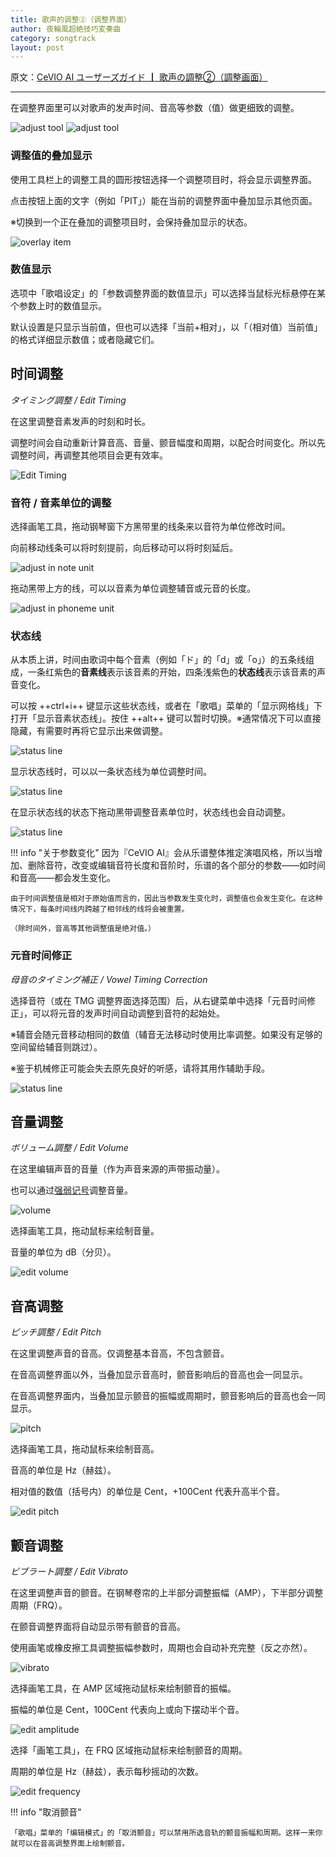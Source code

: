 ```yaml
---
title: 歌声的调整②（调整界面）
author: 夜輪風超絶技巧変奏曲
category: songtrack
layout: post
---
```

原文：[CeVIO AI ユーザーズガイド ┃ 歌声の調整②（調整画面）](https://cevio.jp/guide/cevio_ai/songtrack/song_07/)

---

在调整界面里可以对歌声的发声时间、音高等参数（值）做更细致的调整。

![adjust tool](images/song_07_1.png#only-light)
![adjust tool](images/song_07_1_dark.png#only-dark)

### 调整值的叠加显示

使用工具栏上的调整工具的圆形按钮选择一个调整项目时，将会显示调整界面。

点击按钮上面的文字（例如「PIT」）能在当前的调整界面中叠加显示其他页面。

※切换到一个正在叠加的调整项目时，会保持叠加显示的状态。

![overlay item](images/song_07_2.png)

### 数值显示

选项中「歌唱设定」的「参数调整界面的数值显示」可以选择当鼠标光标悬停在某个参数上时的数值显示。

默认设置是只显示当前值，但也可以选择「当前+相对」，以「（相对值）当前值」的格式详细显示数值；或者隐藏它们。

## 时间调整

*タイミング調整 / Edit Timing*

在这里调整音素发声的时刻和时长。

调整时间会自动重新计算音高、音量、颤音幅度和周期，以配合时间变化。所以先调整时间，再调整其他项目会更有效率。

![Edit Timing](images/song_07_3.png)

### 音符 / 音素单位的调整

选择画笔工具，拖动钢琴窗下方黑带里的线条来以音符为单位修改时间。

向前移动线条可以将时刻提前，向后移动可以将时刻延后。

![adjust in note unit](images/song_07_4.png)

拖动黑带上方的线，可以以音素为单位调整辅音或元音的长度。

![adjust in phoneme unit](images/song_07_V8.4_timing_adjust2.png)

### 状态线

从本质上讲，时间由歌词中每个音素（例如「ド」的「d」或「o」）的五条线组成，一条红紫色的**音素线**表示该音素的开始，四条浅紫色的**状态线**表示该音素的声音变化。

可以按 ++ctrl+i++ 键显示这些状态线，或者在「歌唱」菜单的「显示网格线」下打开「显示音素状态线」。按住 ++alt++ 键可以暂时切换。※通常情况下可以直接隐藏，有需要时再将它显示出来做调整。

![status line](images/song_07_5.png)

显示状态线时，可以以一条状态线为单位调整时间。

![status line](images/song_07_6.png)

在显示状态线的状态下拖动黑带调整音素单位时，状态线也会自动调整。

![status line](images/song_07_7.png)

!!! info "关于参数变化"
    因为『CeVIO AI』会从乐谱整体推定演唱风格，所以当增加、删除音符，改变或编辑音符长度和音阶时，乐谱的各个部分的参数——如时间和音高——都会发生变化。

    由于时间调整值是相对于原始值而言的，因此当参数发生变化时，调整值也会发生变化。在这种情况下，每条时间线内跨越了相邻线的线将会被重置。

    （除时间外，音高等其他调整值是绝对值。）

### 元音时间修正

*母音のタイミング補正 / Vowel Timing Correction*

选择音符（或在 TMG 调整界面选择范围）后，从右键菜单中选择「元音时间修正」，可以将元音的发声时间自动调整到音符的起始处。

※辅音会随元音移动相同的数值（辅音无法移动时使用比率调整。如果没有足够的空间留给辅音则跳过）。

※鉴于机械修正可能会失去原先良好的听感，请将其用作辅助手段。

![status line](images/song_07_V8.4_vowel_adjust_tmg.png)

## 音量调整

*ボリューム調整 / Edit Volume*

在这里编辑声音的音量（作为声音来源的声带振动量）。

也可以通过[强弱记号](songtrack.md/#dynamic-mark-setting)调整音量。

![volume](images/song_07_8.png)

选择画笔工具，拖动鼠标来绘制音量。

音量的单位为 dB（分贝）。

![edit volume](images/song_07_9.png)

## 音高调整

*ピッチ調整 / Edit Pitch*

在这里调整声音的音高。仅调整基本音高，不包含颤音。

在音高调整界面以外，当叠加显示音高时，颤音影响后的音高也会一同显示。

在音高调整界面内，当叠加显示颤音的振幅或周期时，颤音影响后的音高也会一同显示。

![pitch](images/song_07_10.png)

选择画笔工具，拖动鼠标来绘制音高。

音高的单位是 Hz（赫兹）。

相对值的数值（括号内）的单位是 Cent，+100Cent 代表升高半个音。

![edit pitch](images/song_07_11.png)

## 颤音调整

*ビブラート調整 / Edit Vibrato*

在这里调整声音的颤音。在钢琴卷帘的上半部分调整振幅（AMP），下半部分调整周期（FRQ）。

在颤音调整界面将自动显示带有颤音的音高。

使用画笔或橡皮擦工具调整振幅参数时，周期也会自动补充完整（反之亦然）。

![vibrato](images/st05_vib_w.png)

选择画笔工具，在 AMP 区域拖动鼠标来绘制颤音的振幅。

振幅的单位是 Cent，100Cent 代表向上或向下摆动半个音。

![edit amplitude](images/st05_13.png)

选择「画笔工具」，在 FRQ 区域拖动鼠标来绘制颤音的周期。

周期的单位是 Hz（赫兹），表示每秒摇动的次数。

![edit frequency](images/st05_14.png)

!!! info "取消颤音"

    「歌唱」菜单的「编辑模式」的「取消颤音」可以禁用所选音轨的颤音振幅和周期。这样一来你就可以在音高调整界面上绘制颤音。
